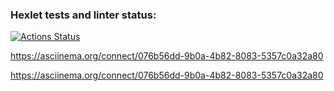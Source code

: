 ### Hexlet tests and linter status:
[![Actions Status](https://github.com/SergeyAnuf/python-project-50/actions/workflows/hexlet-check.yml/badge.svg)](https://github.com/SergeyAnuf/python-project-50/actions)

https://asciinema.org/connect/076b56dd-9b0a-4b82-8083-5357c0a32a80

https://asciinema.org/connect/076b56dd-9b0a-4b82-8083-5357c0a32a80
